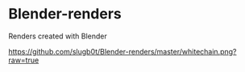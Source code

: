 # Blender-renders
Renders created with Blender


https://github.com/slugb0t/Blender-renders/master/whitechain.png?raw=true
